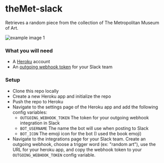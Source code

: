 # theMet-slack
Retrieves a random piece from the collection of The Metropolitan Museum of Art.

![example image 1](http://i.imgur.com/mjaVCQF.png)

### What you will need
* A [Heroku](http://www.heroku.com) account
* An [outgoing webhook token](https://api.slack.com/outgoing-webhooks) for your Slack team

### Setup
* Clone this repo locally
* Create a new Heroku app and initialize the repo
* Push the repo to Heroku
* Navigate to the settings page of the Heroku app and add the following config variables:
  * ```OUTGOING_WEBHOOK_TOKEN``` The token for your outgoing webhook integration in Slack
  * ```BOT_USERNAME``` The name the bot will use when posting to Slack
  * ```BOT_ICON``` The emoji icon for the bot (I used the book emoji)
* Navigate to the integrations page for your Slack team. Create an outgoing webhook, choose a trigger word (ex: "random art"), use the URL for your heroku app, and copy the webhook token to your ```OUTGOING_WEBHOOK_TOKEN``` config variable.
